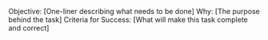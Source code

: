 Objective: [One-liner describing what needs to be done]
Why: [The purpose behind the task]
Criteria for Success: [What will make this task complete and correct]